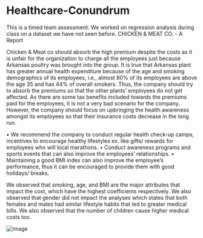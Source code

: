 # Healthcare-Conundrum
This is a timed team assessment. We worked on regression analysis during class on a dataset we have not seen before. 
CHICKEN & MEAT CO. - A Report

Chicken & Meat co should absorb the high premium despite the costs as it is unfair for the organization to charge all the employees just because Arkansas poultry was brought into the group. It is true that Arkansas plant has greater annual health expenditure because of the age and smoking demographics of its employees, i.e., almost 80% of its employees are above the age 35 and has 44% of overall smokers. Thus, the company should try to absorb the premiums so that the other plants’ employees do not get affected. As there are some tax benefits included towards the premiums paid for the employees, it is not a very bad scenario for the company. However, the company should focus on upbringing the health awareness amongst its employees so that their insurance costs decrease in the long run.

•	We recommend the company to conduct regular health check-up camps, incentives to encourage healthy lifestyles ex. like gifts/ rewards for employees who will local marathons.
•	Conduct awareness programs and sports events that can also improve the employees’ relationships.
•	Maintaining a good BMI index can also improve the employee’s performance, thus it can be encouraged to provide them with good holidays/ breaks.

We observed that smoking, age, and BMI are the major attributes that impact the cost, which have the highest coefficients respectively. We also observed that gender did not impact the analyses which states that both females and males had similar lifestyle habits that led to greater medical bills. We also observed that the number of children cause higher medical costs too. 






![image](https://user-images.githubusercontent.com/96397462/146699804-aed3bb14-a3f9-489d-88cf-49278842a079.png)
